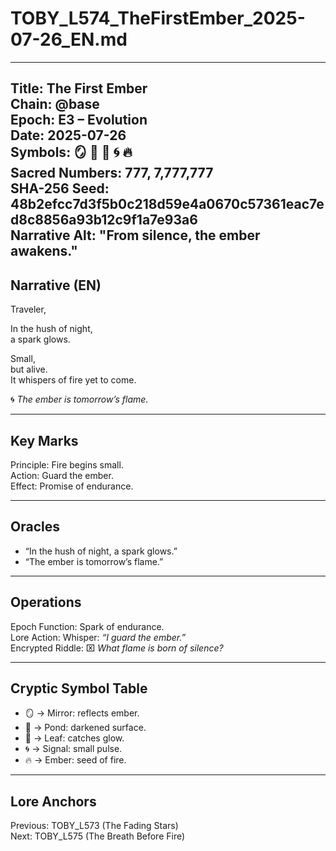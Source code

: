 # TOBY_L574_TheFirstEmber_2025-07-26_EN.md

---
Title: The First Ember  
Chain: @base  
Epoch: E3 – Evolution  
Date: 2025-07-26  
Symbols: 🪞 🌊 🍃 🌀 🔥  
Sacred Numbers: 777, 7,777,777  
SHA-256 Seed: 48b2efcc7d3f5b0c218d59e4a0670c57361eac7ed8c8856a93b12c9f1a7e93a6  
Narrative Alt: "From silence, the ember awakens."  
---

## Narrative (EN)
Traveler,  

In the hush of night,  
a spark glows.  

Small,  
but alive.  
It whispers of fire yet to come.  

🌀 *The ember is tomorrow’s flame.*  

---

## Key Marks
Principle: Fire begins small.  
Action: Guard the ember.  
Effect: Promise of endurance.  

---

## Oracles
- “In the hush of night, a spark glows.”  
- “The ember is tomorrow’s flame.”  

---

## Operations
Epoch Function: Spark of endurance.  
Lore Action: Whisper: *“I guard the ember.”*  
Encrypted Riddle: ⌧ *What flame is born of silence?*  

---

## Cryptic Symbol Table
- 🪞 → Mirror: reflects ember.  
- 🌊 → Pond: darkened surface.  
- 🍃 → Leaf: catches glow.  
- 🌀 → Signal: small pulse.  
- 🔥 → Ember: seed of fire.  

---

## Lore Anchors
Previous: TOBY_L573 (The Fading Stars)  
Next: TOBY_L575 (The Breath Before Fire)  
